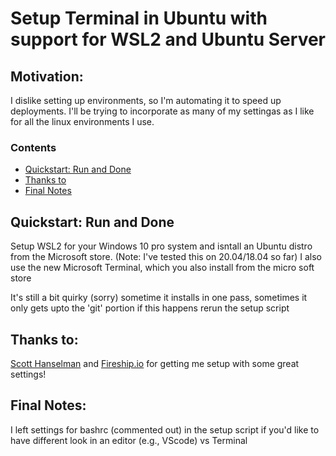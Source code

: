 # Setup Terminal in Ubuntu with support for WSL2 and Ubuntu Server

## Motivation: <br>
I dislike setting up environments, so I'm automating it to speed up deployments. I'll be trying to incorporate as many of my settingas as I like for all the linux environments I use.</br>

### Contents
* [Quickstart: Run and Done](#Quickstart-Run-and-Done)
* [Thanks to](#thanks-to)
* [Final Notes](#final-notes)

## Quickstart: Run and Done 
Setup WSL2 for your Windows 10 pro system and isntall an Ubuntu distro from the Microsoft store. 
(Note: I've tested this on 20.04/18.04 so far)
I also use the new Microsoft Terminal, which you also install from the micro soft store

It's still a bit quirky (sorry) sometime it installs in one pass, sometimes it only gets upto the 'git' portion
if this happens rerun the setup script


## Thanks to:
[Scott Hanselman](https://www.hanselman.com/blog/ItsTimeForYouToInstallWindowsTerminal.aspx)
and
[Fireship.io](https://fireship.io/lessons/windows-10-for-web-dev/)
for getting me setup with some great settings!

## Final Notes:

I left settings for bashrc (commented out) in the setup script if you'd like to have different look in an editor (e.g., VScode) vs Terminal
